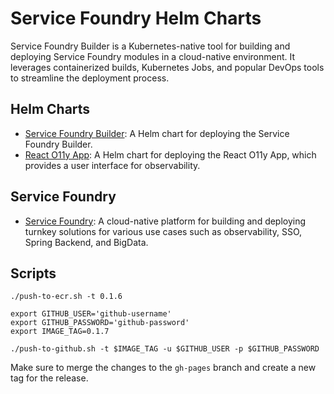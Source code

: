 # Service Foundry Helm Charts

Service Foundry Builder is a Kubernetes-native tool for building and deploying Service Foundry modules in a cloud-native environment. It leverages containerized builds, Kubernetes Jobs, and popular DevOps tools to streamline the deployment process.


## Helm Charts

- [Service Foundry Builder](service-foundry-builder/README.md): A Helm chart for deploying the Service Foundry Builder.
- [React O11y App](react-o11y-app/README.md): A Helm chart for deploying the React O11y App, which provides a user interface for observability.

## Service Foundry

- [Service Foundry](https://nsalexamy.github.io/service-foundry/): A cloud-native platform for building and deploying turnkey solutions for various use cases such as observability, SSO, Spring Backend, and BigData.


## Scripts

```shell
./push-to-ecr.sh -t 0.1.6
```

```shell
export GITHUB_USER='github-username'
export GITHUB_PASSWORD='github-password'
export IMAGE_TAG=0.1.7

./push-to-github.sh -t $IMAGE_TAG -u $GITHUB_USER -p $GITHUB_PASSWORD
```

Make sure to merge the changes to the `gh-pages` branch and create a new tag for the release.



